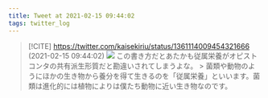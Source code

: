 ```yaml
---
title: Tweet at 2021-02-15 09:44:02
tags: twitter_log
---
```


> [!CITE] https://twitter.com/kaisekiriu/status/1361114009454321666 (2021-02-15 09:44:02)
> ![](https://twitter.com/kaisekiriu/status/1361114009454321666)
> この書き方だとあたかも従属栄養がオピストコンタの共有派生形質だと勘違いされてしまうよな。
> &gt; 菌類や動物のようにほかの生き物から養分を得て生きるのを「従属栄養」といいます。菌類は進化的には植物によりは僕たち動物に近い生き物なのです。
